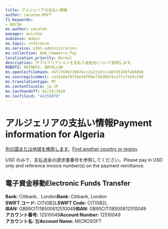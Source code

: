 ```yaml
---
title: アルジェリアの支払い情報
author: cmcatee-MSFT
f1.keywords:
- NOCSH
ms.author: cmcatee
manager: mnirkhe
audience: Admin
ms.topic: reference
ms.service: o365-administration
ms.collection: Adm_Commerce_Pay
localization_priority: Normal
description: サブスクリプションを支払う送金先について説明します。
ROBOTS: NOINDEX, NOFOLLOW
ms.openlocfilehash: d4f2769b739878cc2e211dccc48fd5168fa60db8
ms.sourcegitcommit: ca2b58ef8f5be24f09e73620b74a1ffcf2d4c290
ms.translationtype: MT
ms.contentlocale: ja-JP
ms.lasthandoff: 02/24/2020
ms.locfileid: "42255876"
---
```

# <a name="payment-information-for-algeria"></a><span data-ttu-id="1d942-103">アルジェリアの支払い情報</span><span class="sxs-lookup"><span data-stu-id="1d942-103">Payment information for Algeria</span></span>

<span data-ttu-id="1d942-104">[別の国または地域を検索します](../billing-and-payments/pay-for-your-subscription.md)。</span><span class="sxs-lookup"><span data-stu-id="1d942-104">[Find another country or region](../billing-and-payments/pay-for-your-subscription.md).</span></span>

<span data-ttu-id="1d942-105">USD のみで、支払送金の請求書番号を参照してください。</span><span class="sxs-lookup"><span data-stu-id="1d942-105">Please pay in USD only and reference invoice number(s) on the payment remittance.</span></span>

## <a name="electronic-funds-transfer"></a><span data-ttu-id="1d942-106">電子資金移動</span><span class="sxs-lookup"><span data-stu-id="1d942-106">Electronic Funds Transfer</span></span>

<span data-ttu-id="1d942-107">**Bank:** Citibank、London</span><span class="sxs-lookup"><span data-stu-id="1d942-107">**Bank:** Citibank, London</span></span>  
<span data-ttu-id="1d942-108">**SWIFT コード:** CITIGB2L</span><span class="sxs-lookup"><span data-stu-id="1d942-108">**SWIFT Code:** CITIGB2L</span></span>  
<span data-ttu-id="1d942-109">**IBAN:** GB95CITI18500812510049</span><span class="sxs-lookup"><span data-stu-id="1d942-109">**IBAN:** GB95CITI18500812510049</span></span>  
<span data-ttu-id="1d942-110">**アカウント番号:** 12510049</span><span class="sxs-lookup"><span data-stu-id="1d942-110">**Account Number:** 12510049</span></span>  
<span data-ttu-id="1d942-111">**アカウント名:** 製</span><span class="sxs-lookup"><span data-stu-id="1d942-111">**Account Name:** MICROSOFT</span></span>  
